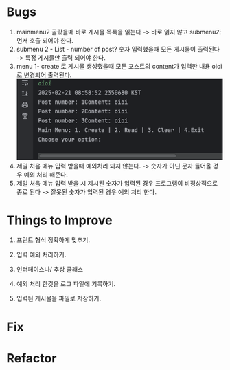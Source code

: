 # Bugs
1. mainmenu2 골랐을때 바로 게시물 목록을 읽는다 -> 바로 읽지 않고 submenu가 먼저 호출 되어야 한다. 
2. submenu 2 - List - number of post? 숫자 입력했을때 모든 게시물이 출력된다 -> 특정 게시물만 출력 되어야 한다. 
3. menu 1- create 로 게시물 생성했을때 모든 포스트의 content가 입력한 내용 oioi로 변경되어 출력된다.
![img.png](img.png)
4. 제일 처음 메뉴 입력 받을때 예외처리 되지 않는다. -> 숫자가 아닌 문자 들어올 경우 예외 처리 해준다. 
5. 제일 처음 메뉴 입력 받을 시 제시된 숫자가 입력된 경우 프로그램이 비정상적으로 종료 된다 -> 잘못된 숫자가 입력된 경우 예외 처리 한다. 

# Things to Improve
1. 프린트 형식 정확하게 맞추기. 
2. 입력 예외 처리하기. 
3. 인터페이스나/ 추상 클래스

4. 예외 처리 한것을 로그 파일에 기록하기. 
5. 입력된 게시물을 파일로 저장하기. 
# Fix

# Refactor 
